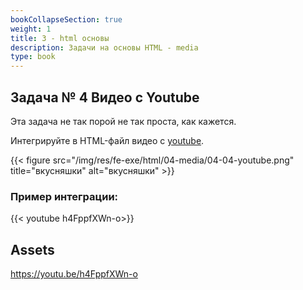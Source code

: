 ```yaml
---
bookCollapseSection: true
weight: 1
title: 3 - html основы
description: Задачи на основы HTML - media
type: book
---
```


## Задача № 4 Видео с Youtube

Эта задача не так порой не так проста, как кажется.

Интегрируйте в HTML-файл видео с [youtube](https://youtu.be/h4FppfXWn-o).

{{< figure src="/img/res/fe-exe/html/04-media/04-04-youtube.png" title="вкусняшки" alt="вкусняшки" >}}

### Пример интеграции:

{{< youtube h4FppfXWn-o>}}

## Assets

https://youtu.be/h4FppfXWn-o